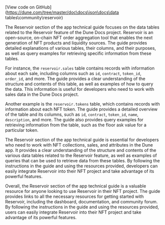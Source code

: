 [View code on GitHub](https://dune.com/tree/master/doc\docs\json\docs\data tables\community\reservoir)

The Reservoir section of the app technical guide focuses on the data tables related to the Reservoir feature of the Dune Docs project. Reservoir is an open-source, on-chain NFT order aggregation tool that enables the next generation of NFT products and liquidity sources. The guide provides detailed explanations of various tables, their columns, and their purposes, as well as query examples for retrieving specific information from these tables.

For instance, the `reservoir.sales` table contains records with information about each sale, including columns such as `id`, `contract`, `token_id`, `order_id`, and more. The guide provides a clear understanding of the structure and contents of this table, as well as examples of how to query the data. This information is useful for developers who need to work with sales data in the Dune Docs project.

Another example is the `reservoir.tokens` table, which contains records with information about each NFT token. The guide provides a detailed overview of the table and its columns, such as `id`, `contract`, `token_id`, `name`, `description`, and more. The guide also provides query examples for retrieving information from the table, such as the floor ask value for a particular token.

The Reservoir section of the app technical guide is essential for developers who need to work with NFT collections, sales, and attributes in the Dune app. It provides a clear understanding of the structure and contents of the various data tables related to the Reservoir feature, as well as examples of queries that can be used to retrieve data from these tables. By following the instructions in the guide and using the resources provided, developers can easily integrate Reservoir into their NFT project and take advantage of its powerful features.

Overall, the Reservoir section of the app technical guide is a valuable resource for anyone looking to use Reservoir in their NFT project. The guide provides links to all the necessary resources for getting started with Reservoir, including the dashboard, documentation, and community forum. By following the instructions in the guide and using the resources provided, users can easily integrate Reservoir into their NFT project and take advantage of its powerful features.
